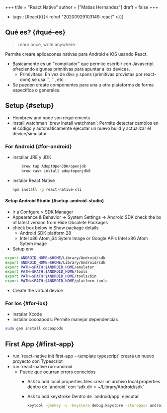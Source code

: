 +++
title = "React Native"
author = ["Matias Hernandez"]
draft = false
+++

-   tags:: [React]({{< relref "20200929103149-react" >}})


## Qué es? {#qué-es}

> Learn once, write anywhere

Permite creare aplicacones nativas para Android e iOS usando React.

-   Basicamente es un "compilador" que permite escribir con Javascript ofreciendo algunas primitivas para apuntar a los devices.
    -   Primivitass: En vez de divs y spans (primitivas provistas por react-dom) se usa \`<View>\`, \`<Text>\`, etc
-   Se pueden create componentes para una u otra plataforma de forma especifica o generales.


## Setup {#setup}

-   Hombrew and node son requirements
-   install watchman \`brew install watchman\`: Permite detectar cambios en el código y automáticamente ejecutar un nuevo build y actualizar el device/simulator


### For Android {#for-android}

-   installar JRE y JDK

    ```bash
        brew tap AdoptOpenJDK/openjdk
        brew cask install adoptopenjdk8
    ```
-   instalar React Native

    ```bash
    npm install -g react-native-cli
    ```


#### Setup Android Studio {#setup-android-studio}

-   Ir a Confgure > SDK Manager
-   Appearance & Behavior -> System Settings -> Android SDK check the bx of latest version from Hide Obsolete Packages
-   check box below in Show package details
    -   Android SDK platform 28
    -   Intel x86 Atom\_64 Sytem Image or Google APIs Intel x86 Atom Sytem image
-   Setup env

<!--listend-->

```bash
export ANDROID_HOME=$HOME/Library/Android/sdk
export ANDROID_HOME=$HOME/Library/Android/sdk
export PATH=$PATH:$ANDROID_HOME/emulator
export PATH=$PATH:$ANDROID_HOME/tools
export PATH=$PATH:$ANDROID_HOME/tools/bin
export PATH=$PATH:$ANDROID_HOME/platform-tools
```

-   Create the virtual device


### For Ios {#for-ios}

-   instalar Xcode
-   instalar cocoapods: Permite manejar dependencias

<!--listend-->

```bash
sudo gem install cocoapods
```


## First App {#first-app}

-   run \`react-native init first-app --template typescript\` creará un nuevo proyecto con Typescript
-   run  \`react-native run-android\`
    -   Puede que ocurran errors conocidos
        -   Ask to add local.properties.files
            crear un archivo local.properties dentro de \`android\` con
            \`sdk.dir = ~/Library/Android/sdk\`
        -   Ask to add keystroke
            Dentro de \`android/app\` ejecutar

            ```bash
            keytool -genkey -v -keystore debug.keystore -storepass android -alias androiddebugkey -keypass android -keyalg RSA -keysize 2048 -validity 10000
            ```
